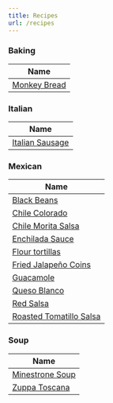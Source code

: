 ```yaml
---
title: Recipes
url: /recipes
---
```


### Baking

| Name                                     |
| ---------------------------------------- |
| [Monkey Bread](/recipes/monkey-bread.md) |

### Italian

| Name                                           |
| ---------------------------------------------- |
| [Italian Sausage](/recipes/italian-sausage.md) |

### Mexican

| Name                                                           |
| -------------------------------------------------------------- |
| [Black Beans](/recipes/black-beans.md)                         |
| [Chile Colorado](/recipes/chile-colorado.md)                   |
| [Chile Morita Salsa](/recipes/chile-morita-salsa.md)           |
| [Enchilada Sauce](/recipes/enchilada-sauce.md)                 |
| [Flour tortillas](/recipes/flour-tortillas.md)                 |
| [Fried Jalapeño Coins](/recipes/fried-jalapeno-coins.md)       |
| [Guacamole](/recipes/guacamole.md)                             |
| [Queso Blanco](/recipes/queso-blanco.md)                       |
| [Red Salsa](/recipes/red-salsa.md)                             |
| [Roasted Tomatillo Salsa](/recipes/roasted-tomatillo-salsa.md) |

### Soup

| Name                                           |
| ---------------------------------------------- |
| [Minestrone Soup](/recipes/minestrone-soup.md) |
| [Zuppa Toscana](/recipes/zuppa-toscana.md.md)  |

